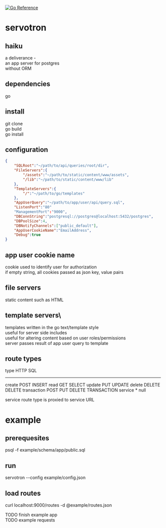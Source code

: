 [![Go Reference](https://pkg.go.dev/badge/github.com/tinkeractive/servotron)](https://pkg.go.dev/github.com/tinkeractive/servotron)

# servotron

## haiku
a deliverance -\
an app server for postgres\
without ORM

## dependencies
go

## install
git clone\
go build\
go install

## configuration
```json
{
	"SQLRoot":"~/path/to/api/queries/root/dir",
	"FileServers":{
		"/assets":"~/path/to/static/content/www/assets",
		"/lib":"~/path/to/static/content/www/lib"
	},
	"TemplateServers":{
		"/":"~/path/to/go/templates"
	},
	"AppUserQuery":"~/path/to/app/user/api/query.sql",
	"ListenPort":"80"
	"ManagementPort":"9000",
	"DBConnString":"postgresql://postgres@localhost:5432/postgres",
	"DBPoolSize":4,
	"DBNotifyChannels":["public_default"],
	"AppUserCookieName":"EmailAddress",
	"Debug":true
}
```

## app user cookie name
cookie used to identify user for authorization\
if empty string, all cookies passed as json key, value pairs

## file servers
static content such as HTML

## template servers\
templates written in the go text/template style\
useful for server side includes\
useful for altering content based on user roles/permissions\
server passes result of app user query to template

## route types
type         HTTP             SQL
-----        ----             ---          
create       POST             INSERT
read         GET              SELECT
update       PUT              UPDATE
delete       DELETE           DELETE
transaction  POST PUT DELETE  TRANSACTION
service      *                null

service route type is proxied to service URL

# example

## prerequesites
psql -f example/schema/app/public.sql

## run
servotron --config example/config.json

## load routes
curl localhost:9000/routes -d @example/routes.json

TODO finish example app\
TODO example requests
